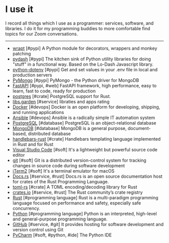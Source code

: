 # I use it

I record all things which I use as a programmer: services, software, and libraries. I do it for my programming
buddies to more comfortable find topics for our Zoom conversations.

---
 - [wrapt](https://github.com/GrahamDumpleton/wrapt) [#pypi] A Python module for decorators, wrappers and monkey patching
 - [pydash](https://github.com/dgilland/pydash) [#pypi] The kitchen sink of Python utility libraries for doing &quot;stuff&quot; in a functional way. Based on the Lo-Dash Javascript library.
 - [python-dotenv](https://github.com/theskumar/python-dotenv) [#pypi] Get and set values in your .env file in local and production servers
 - [PyMongo](https://github.com/mongodb/mongo-python-driver) [#pypi] PyMongo - the Python driver for MongoDB
 - [FastAPI](https://github.com/tiangolo/fastapi) [#pypi, #web] FastAPI framework, high performance, easy to learn, fast to code, ready for production
 - [postgres](https://github.com/sfackler/rust-postgres) [#crate] PostgreSQL support for Rust.
 - [libs.garden](https://libs.garden/) [#service] libraties and apps rating
 - [Docker](https://www.docker.com/) [#devops] Docker is an open platform for developing, shipping, and running applications
 - [Ansible](https://github.com/ansible/ansible) [#devops] Ansible is a radically simple IT automation system
 - [PostgreSQL](https://www.postgresql.org/) [#database] PostgreSQL is an object-relational database
 - [MongoDB](https://github.com/mongodb/mongo) [#database] MongoDB is a general purpose, document-based, distributed database
 - [handlebars-rust](https://github.com/sunng87/handlebars-rust) [#crate] Handlebars templating language implemented in Rust and for Rust
 - [Visual Studio Code](https://code.visualstudio.com/) [#soft] It&#x27;s a lightweight but powerful source code editor
 - [git](https://git-scm.com/) [#soft] Git is a distributed version-control system for tracking changes in source code during software development
 - [iTerm2](https://iterm2.com/) [#soft] It&#x27;s a terminal emulator for macOS
 - [Docs.rs](https://docs.rs) [#service, #rust] Docs.rs is an open source documentation host for crates of the Rust Programming Language.
 - [toml-rs](https://crates.io/crates/toml) [#crate] A TOML encoding/decoding library for Rust
 - [crates.io](https://crates.io/) [#service, #rust] The Rust community’s crate registry
 - [Rust](https://www.rust-lang.org/) [#programming language] Rust is a multi-paradigm programming language focused on performance and safety, especially safe concurrency.
 - [Python](https://www.python.org/) [#programming language] Python is an interpreted, high-level and general-purpose programming language.
 - [GitHub](https://github.com/) [#service, #git] It provides hosting for software development and version control using Git
 - [PyCharm](https://www.jetbrains.com/pycharm/) [#soft, #python, #ide] The Python IDE

